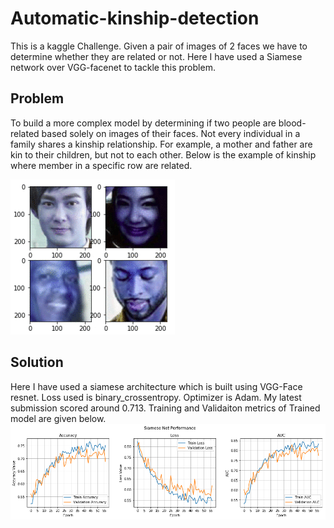 # Automatic-kinship-detection
This is a kaggle Challenge. Given a pair of images of 2 faces we have to determine whether they are related or not. Here I have used a Siamese network over VGG-facenet to tackle this problem.

## Problem
To build a more complex model by determining if two people are blood-related based solely on images of their faces. Not every individual in a family shares a kinship relationship. For example, a mother and father are kin to their children, but not to each other. Below is the example of kinship where member in a specific row are related.

![Example Faces](screenshots/kinship_detection.gif)

## Solution
Here I have used a siamese architecture which is built using VGG-Face resnet. Loss used is binary_crossentropy. Optimizer is Adam. My latest submission scored around 0.713. Training and Validaiton metrics of Trained model are given below.
![Performance](screenshots/performance.png)
